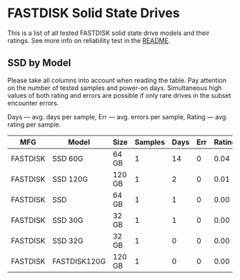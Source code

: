 FASTDISK Solid State Drives
===========================

This is a list of all tested FASTDISK solid state drive models and their ratings. See
more info on reliability test in the [README](https://github.com/linuxhw/SMART).

SSD by Model
------------

Please take all columns into account when reading the table. Pay attention on the
number of tested samples and power-on days. Simultaneous high values of both rating
and errors are possible if only rare drives in the subset encounter errors.

Days   — avg. days per sample,
Err    — avg. errors per sample,
Rating — avg. rating per sample.

| MFG       | Model              | Size   | Samples | Days  | Err   | Rating |
|-----------|--------------------|--------|---------|-------|-------|--------|
| FASTDISK  | SSD 60G            | 64 GB  | 1       | 14    | 0     | 0.04   |
| FASTDISK  | SSD 120G           | 120 GB | 1       | 2     | 0     | 0.01   |
| FASTDISK  | SSD                | 64 GB  | 1       | 1     | 0     | 0.00   |
| FASTDISK  | SSD 30G            | 32 GB  | 1       | 1     | 0     | 0.00   |
| FASTDISK  | SSD 32G            | 32 GB  | 1       | 0     | 0     | 0.00   |
| FASTDISK  | FASTDISK120G       | 120 GB | 1       | 0     | 0     | 0.00   |
